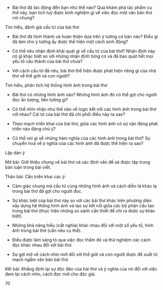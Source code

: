 - Bài thơ đã tác động đến bạn như thế nào? Qua khám phá tác phẩm cụ thể này, bạn tích luỹ được kinh nghiệm gì về việc đọc một văn bản thơ nói chung?

Tìm hiểu, đánh giá cấu tứ của bài thơ

- Bài thơ đã hình thành và hoàn thiện dựa trên ý tưởng cơ bản nào? Điều gì đã làm cho ý tưởng ấy được thể hiện một cách sinh động?

- Có thể nêu nhận định khái quát gì về cấu tứ của bài thơ? Nhận định này có gì khác biệt so với những nhận định từng có và đã bao quát hết mọi yếu tố cấu thành của bài thơ chưa?

- Với cách cấu tứ đã nêu, bài thơ thể hiện được phát hiện riêng gì của nhà thơ về thế giới và con người?

Tìm hiểu, phân tích hệ thống hình ảnh trong bài thơ

- Bài thơ có những hình ảnh nào? Những hình ảnh đó có thể gợi cho người đọc ấn tượng, liên tưởng gì?

- Có thể nhìn nhận như thế nào về logic kết nối các hình ảnh trong bài thơ với nhau? Cái tứ của bài thơ đã chi phối điều này ra sao?

- Theo mạch triển khai của bài thơ, giữa các hình ảnh có sự vận động phát triển nào đáng chú ý?

- Có thể nói gì về những hàm nghĩa của các hình ảnh trong bài thơ? Sự chuyển hoá về ý nghĩa của các hình ảnh đã được thể hiện ra sao?

Lập dàn ý

Mở bài: Giới thiệu chung về bài thơ và xác định vấn đề sẽ được tập trung bàn luận trong bài viết.

Thân bài: Cần triển khai các ý:

- Cảm giác chung mà cấu tứ cùng những hình ảnh và cách diễn tả khác lạ trong bài thơ đã gợi cho người đọc.

- Sự khác biệt của bài thơ này so với các bài thơ khác trên phương diện xây dựng hệ thống hình ảnh và tạo sự kết nối giữa các bộ phận cấu tạo trong bài thơ (thực hiện những so sánh cần thiết để chỉ ra được sự khác biệt).

- Những khả năng hiểu (cắt nghĩa) khác nhau đối với một số yếu tố, hình ảnh trong bài thơ (cần nêu cụ thể).

- Điều được làm sáng tỏ qua việc đọc thẩm đó và thử nghiệm các cách đọc khác nhau đối với bài thơ.

- Sự gợi mở về cách nhìn mới đối với thế giới và con người được đề xuất từ mạch ngầm văn bản bài thơ.

Kết bài: Khẳng định lại sự độc đáo của bài thơ và ý nghĩa của nó đối với việc đem lại cách nhìn, cách đọc mới cho độc giả.

70